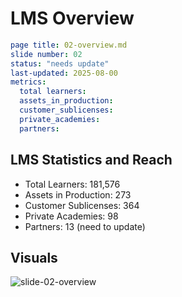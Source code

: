 # LMS Overview

```yaml
page title: 02-overview.md
slide number: 02
status: "needs update" 
last-updated: 2025-08-00
metrics:
  total learners:
  assets_in_production:
  customer_sublicenses:
  private_academies:
  partners:
```
## LMS Statistics and Reach
- Total Learners: 181,576 
- Assets in Production: 273
- Customer Sublicenses: 364
- Private Academies: 98
- Partners: 13 (need to update)


## Visuals
  
![slide-02-overview](https://github.com/user-attachments/assets/5a0b9048-e220-4adb-9eb7-a1f2427af58d)
